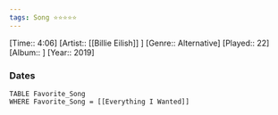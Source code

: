 ```yaml
---
tags: Song ⭐⭐⭐⭐⭐ 
---
```

[Time:: 4:06]
[Artist:: [[Billie Eilish]] ]
[Genre:: Alternative]
[Played:: 22]
[Album:: ]
[Year:: 2019]
### Dates
````dataview
TABLE Favorite_Song
WHERE Favorite_Song = [[Everything I Wanted]]
````